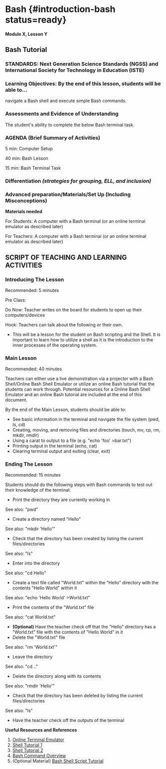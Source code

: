 # Bash {#introduction-bash status=ready}

#### Module X, Lesson Y

## Bash Tutorial


### STANDARDS: Next Generation Science Standards (NGSS) and International Society for Technology in Education (ISTE)


### Learning Objectives: By the end of this lesson, students will be able to...
navigate a Bash shell and execute simple Bash commands.

### Assessments and Evidence of Understanding

The student's ability to complete the below Bash terminal task.

### AGENDA (Brief Summary of Activities)

5 min: Computer Setup

40 min: Bash Lesson

15 min: Bash Terminal Task

### Differentiation _(strategies for grouping, ELL, and inclusion)_


### Advanced preparation/Materials/Set Up (Including Misconceptions)


**Materials needed**

For Students: A computer with a Bash terminal (or an online terminal emulator as described later)

For Teachers: A computer with a Bash terminal (or an online terminal emulator as described later)


## SCRIPT OF TEACHING AND LEARNING ACTIVITIES


### Introducing The Lesson

Recommended: 5 minutes

Pre Class:

Do Now: Teacher writes on the board for students to open up their computers/devices 

Hook: Teachers can talk about the following or their own.

-  This will be a lesson for the student on Bash scripting and the Shell. It is important to learn how to utilize a shell as it is the introduction to the inner processes of the operating system.

### Main Lesson

Recommended: 40 minutes

Teachers can either use a live demonstration via a projector with a Bash Shell/Online Bash Shell Emulator or utilize an online Bash tutorial that the students can work through. Potential resources for a Online Bash Shell Emulator and an online Bash tutorial are included at the end of this document.

By the end of the Main Lesson, students should be able to:

-  See basic information in the terminal and navigate the file system (pwd, ls, cd)
-  Creating, moving, and removing files and directories (touch, mv, cp, rm, mkdir, rmdir)
-  Using a carat to output to a file (e.g. "echo 'foo' >bar.txt")
- Printing output in the terminal (echo, cat)
-  Clearing terminal output and exiting (clear, exit)

### Ending The Lesson

Recommended: 15 minutes

Students should do the following steps with Bash commands to test out their knowledge of the terminal:

-  Print the directory they are currently working in 

See also: "pwd"

-  Create a directory named "Hello"

See also: "mkdir 'Hello'"

-  Check that the directory has been created by listing the current files/directories

See also: "ls"

-  Enter into the directory 

See also: "cd Hello"

-  Create a text file called "World.txt" within the "Hello" directory with the contents "Hello World" within it

See also: "echo 'Hello World' >World.txt"

-  Print the contents of the "World.txt" file

See also: "cat World.txt"

-  **(Optional)** Have the teacher check off that the "Hello" directory has a "World.txt" file with the contents of "Hello World" in it
-  Delete the "World.txt" file

See also: "rm 'World.txt'"

-  Leave the directory

See also: "cd .."

-  Delete the directory along with its contents

See also: "rmdir 'Hello'"

-  Check that the directory has been deleted by listing the current files/directories

See also: "ls"

-  Have the teacher check off the outputs of the terminal

**Useful Resources and References**

1. [Online Terminal Emulator](https://cocalc.com/doc/terminal.html)
2. [Shell Tutorial 1](https://www.youtube.com/watch?v=cBokz0LTizk)
3. [Shell Tutorial 2](http://linuxcommand.org/lc3_learning_the_shell.php)
3. [Bash Command Overview](https://www.educative.io/blog/bash-shell-command-cheat-sheet)
3. (Optional Material) [Bash Shell Script Tutorial](https://www.youtube.com/watch?v=F-gskSl4pwQ)

